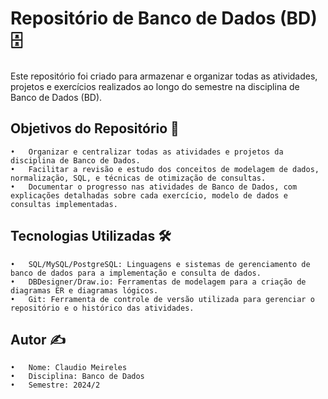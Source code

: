# Repositório de Banco de Dados (BD) 🗄️

Este repositório foi criado para armazenar e organizar todas as atividades, projetos e exercícios realizados ao longo do semestre na disciplina de Banco de Dados (BD).

## Objetivos do Repositório 🎯

	•	Organizar e centralizar todas as atividades e projetos da disciplina de Banco de Dados.
	•	Facilitar a revisão e estudo dos conceitos de modelagem de dados, normalização, SQL, e técnicas de otimização de consultas.
	•	Documentar o progresso nas atividades de Banco de Dados, com explicações detalhadas sobre cada exercício, modelo de dados e consultas implementadas.

## Tecnologias Utilizadas 🛠️

	•	SQL/MySQL/PostgreSQL: Linguagens e sistemas de gerenciamento de banco de dados para a implementação e consulta de dados.
	•	DBDesigner/Draw.io: Ferramentas de modelagem para a criação de diagramas ER e diagramas lógicos.
	•	Git: Ferramenta de controle de versão utilizada para gerenciar o repositório e o histórico das atividades.

## Autor ✍️

	•	Nome: Claudio Meireles
	•	Disciplina: Banco de Dados
	•	Semestre: 2024/2
